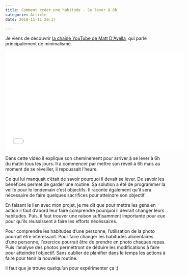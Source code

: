 ```yaml
---
title: Comment créer une habitude - Se lever à 6h
categorie: Article
date: 2018-11-11 20:17

---
```

Je viens de découvrir [la chaîne YouTube de Matt D'Avella](https://www.youtube.com/channel/UCJ24N4O0bP7LGLBDvye7oCA "Matt D'avella"), qui parle principalement de minimalisme. 

<div class="videoWrapper"> <iframe width="560" height="315" src="[https://www.youtube-nocookie.com/embed/3kbdGHavGKg](https://www.youtube-nocookie.com/embed/3kbdGHavGKg "https://www.youtube-nocookie.com/embed/3kbdGHavGKg")" frameborder="0" allow="accelerometer; encrypted-media;" allowfullscreen></iframe> </div>

Dans cette vidéo il explique son cheminement pour arriver à se lever à 6h du matin tous les jours. Il a commencer par mettre son réveil à 6h mais au moment de se réveiller, il repoussait l’heure.

Ce qui lui manquait c’était de savoir pourquoi il devait se lever. De savoir les bénéfices permet de garder une routine. Sa solution a été de programmer la veille pour le lendemain c’est objectifs. Il raconte également qu’il sera nécessaire de faire quelques sacrifices pour atteindre son objectif.

En faisant le lien avec mon projet, je me dit que pour mettre les gens en action il faut d’abord leur faire comprendre pourquoi il devrait changer leurs habitudes. Puis, il faut trouver une raison suffisamment importante pour eux pour qu’ils réussissent à faire les efforts nécéssaires.

Pour comprendre les habitudes d’une personne, l’utilisation de la photo pourrait être intéressant. Pour faire changer les habitudes alimentaires d’une personne, l’exercice  pourrait être de prendre en photo chaques repas. Puis l’analyse des photos permettront de déduire les modifications à faire pour atteindre l’objectif. Sans oublier de planifier dans le temps les actions à faire pour tenir la nouvelle routine.

Il faut que je trouve quelqu’un pour expérimenter ça :)